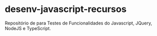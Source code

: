 # desenv-javascript-recursos
Repositório de para Testes de Funcionalidades do Javascript, JQuery, NodeJS e TypeScript.
